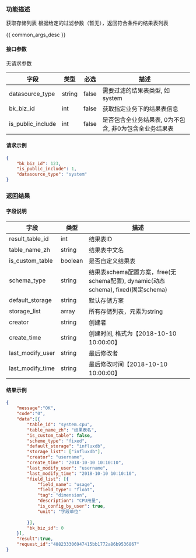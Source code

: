 

### 功能描述

获取存储列表
根据给定的过滤参数（暂无），返回符合条件的结果表列表


{{ common_args_desc }}

#### 接口参数
无请求参数

| 字段           | 类型   | 必选 | 描述        |
| -------------- | ------ | ---- | ----------- |
| datasource_type | string | false | 需要过滤的结果表类型, 如system |
| bk_biz_id | int | false | 获取指定业务下的结果表信息 |
| is_public_include | int | false | 是否包含全业务结果表, 0为不包含, 非0为包含全业务结果表 |


#### 请求示例

```json
{
	"bk_biz_id": 123,
	"is_public_include": 1,
	"datasource_type": "system"
}
```

### 返回结果

#### 字段说明

| 字段                | 类型   | 描述     |
| ------------------- | ------ | -------- |
| result\_table_id | int | 结果表ID |
| table\_name_zh | string | 结果表中文名 |
| is\_custom_table | boolean | 是否自定义结果表 | 
| schema_type | string | 结果表schema配置方案，free(无schema配置), dynamic(动态schema), fixed(固定schema) | 
| default_storage | string | 默认存储方案 | 
| storage_list | array | 所有存储列表，元素为string | 
| creator | string | 创建者 | 
| create_time | string | 创建时间, 格式为【2018-10-10 10:00:00】| 
| last\_modify_user | string | 最后修改者 | 
| last\_modify_time | string | 最后修改时间【2018-10-10 10:00:00】|

#### 结果示例

```json
{
    "message":"OK",
    "code":"0",
    "data":[{
    	"table_id": "system.cpu",
    	"table_name_zh": "结果表名",
    	"is_custom_table": false,
    	"scheme_type": "fixed",
    	"default_storage": "influxdb",
    	"storage_list": ["influxdb"],
    	"creator": "username",
    	"create_time": "2018-10-10 10:10:10",
    	"last_modify_user": "username",
    	"last_modify_time": "2018-10-10 10:10:10",
    	"field_list": [{
    		"field_name": "usage",
    		"field_type": "float",
    		"tag": "dimension",
    		"description": "CPU用量",
    		"is_config_by_user": true,
    		"unit": "字段单位"
  
    	}],
    	"bk_biz_id": 0
    }],
    "result":true,
    "request_id":"408233306947415bb1772a86b9536867"
}
```
